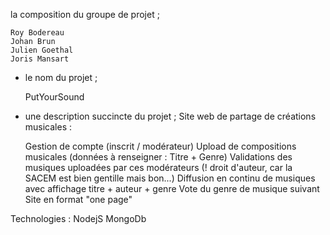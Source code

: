 la composition du groupe de projet ;

    Roy Bodereau
    Johan Brun
    Julien Goethal
    Joris Mansart


- le nom du projet ;

     PutYourSound


- une description succincte du projet ;
 Site web de partage de créations musicales :

    Gestion de compte (inscrit / modérateur)
    Upload de compositions musicales (données à renseigner : Titre + Genre)
    Validations des musiques uploadées par ces modérateurs (! droit d'auteur, car la SACEM est bien gentille mais bon...)
    Diffusion en continu de musiques avec affichage titre + auteur + genre
    Vote du genre de musique suivant
    Site en format "one page"


Technologies :
	NodejS
	MongoDb
